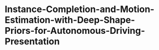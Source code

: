 # Instance-Completion-and-Motion-Estimation-with-Deep-Shape-Priors-for-Autonomous-Driving-Presentation